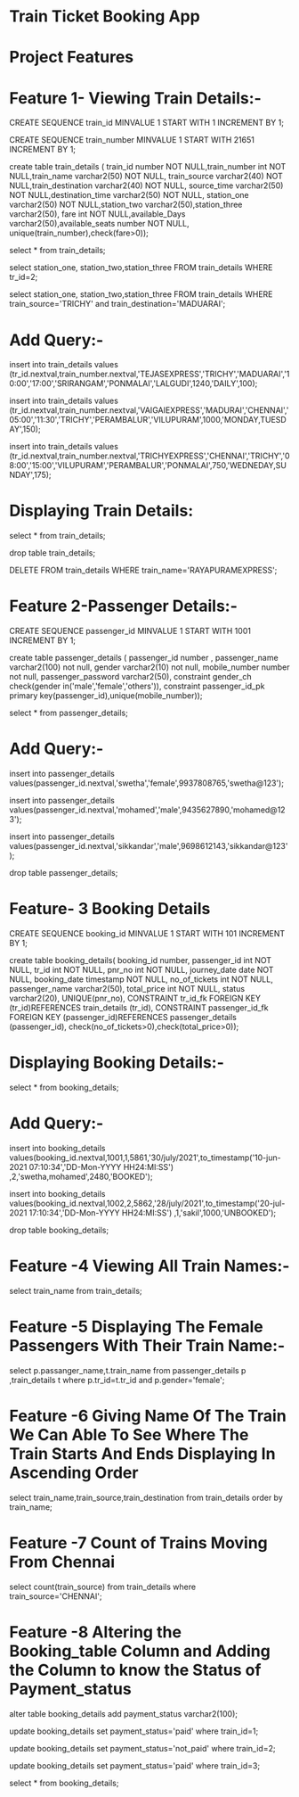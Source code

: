 # Train Ticket Booking App

# Project Features

# Feature 1- Viewing Train Details:-

CREATE SEQUENCE train_id
MINVALUE 1
START WITH 1
INCREMENT BY 1;

CREATE SEQUENCE train_number
MINVALUE 1
START WITH 21651
INCREMENT BY 1;


create table train_details (
train_id number NOT NULL,train_number int NOT NULL,train_name varchar2(50) NOT NULL,
train_source varchar2(40) NOT NULL,train_destination varchar2(40) NOT NULL,
source_time varchar2(50) NOT NULL,destination_time varchar2(50) NOT NULL,
station_one varchar2(50) NOT NULL,station_two varchar2(50),station_three varchar2(50),
fare int NOT NULL,available_Days varchar2(50),available_seats number NOT NULL,
unique(train_number),check(fare>0));

select * from train_details;					      

select station_one, station_two,station_three FROM train_details WHERE tr_id=2;

select station_one, station_two,station_three FROM train_details WHERE train_source='TRICHY' and train_destination='MADUARAI';

# Add Query:-

insert into train_details values (tr_id.nextval,train_number.nextval,'TEJASEXPRESS','TRICHY','MADUARAI','10:00','17:00','SRIRANGAM','PONMALAI','LALGUDI',1240,'DAILY',100);

insert into train_details values (tr_id.nextval,train_number.nextval,'VAIGAIEXPRESS','MADURAI','CHENNAI','05:00','11:30','TRICHY','PERAMBALUR','VILUPURAM',1000,'MONDAY,TUESDAY',150);

insert into train_details values (tr_id.nextval,train_number.nextval,'TRICHYEXPRESS','CHENNAI','TRICHY','08:00','15:00','VILUPURAM','PERAMBALUR','PONMALAI',750,'WEDNEDAY,SUNDAY',175);

# Displaying Train Details:
select * from train_details;

drop table train_details;

DELETE FROM train_details WHERE train_name='RAYAPURAMEXPRESS';

# Feature 2-Passenger Details:-

CREATE SEQUENCE passenger_id
MINVALUE 1
START WITH 1001
INCREMENT BY 1;

create table passenger_details
(
 passenger_id number ,
 passenger_name varchar2(100) not null,
 gender varchar2(10) not null,
 mobile_number number not null,
 passenger_password varchar2(50),
constraint  gender_ch check(gender in('male','female','others')),
constraint passenger_id_pk primary key(passenger_id),unique(mobile_number));

select * from  passenger_details;

# Add Query:-

insert into passenger_details
values(passenger_id.nextval,'swetha','female',9937808765,'swetha@123');

insert into passenger_details
values(passenger_id.nextval,'mohamed','male',9435627890,'mohamed@123');

insert into passenger_details
values(passenger_id.nextval,'sikkandar','male',9698612143,'sikkandar@123');

drop table passenger_details;

# Feature- 3 Booking Details

CREATE SEQUENCE booking_id
MINVALUE 1
START WITH 101
INCREMENT BY 1;

create table booking_details(
booking_id  number,
passenger_id int NOT NULL,
tr_id int NOT NULL,
pnr_no int NOT NULL,
journey_date date NOT NULL,
booking_date timestamp NOT NULL,
no_of_tickets int NOT NULL,
passenger_name varchar2(50),
total_price int NOT NULL,
status varchar2(20),
UNIQUE(pnr_no),
CONSTRAINT tr_id_fk FOREIGN KEY (tr_id)REFERENCES train_details (tr_id),
CONSTRAINT passenger_id_fk FOREIGN KEY (passenger_id)REFERENCES passenger_details (passenger_id),
check(no_of_tickets>0),check(total_price>0));

# Displaying Booking Details:-
select * from booking_details;

# Add Query:-

insert into booking_details values(booking_id.nextval,1001,1,5861,'30/july/2021',to_timestamp('10-jun-2021 07:10:34','DD-Mon-YYYY HH24:MI:SS')
,2,'swetha,mohamed',2480,'BOOKED');

insert into booking_details values(booking_id.nextval,1002,2,5862,'28/july/2021',to_timestamp('20-jul-2021 17:10:34','DD-Mon-YYYY HH24:MI:SS')
,1,'sakil',1000,'UNBOOKED');

drop table booking_details;

# Feature -4 Viewing All Train Names:-

select train_name from train_details;

# Feature -5 Displaying The Female Passengers With Their Train Name:-

select p.passanger_name,t.train_name from passenger_details p ,train_details t where p.tr_id=t.tr_id and p.gender='female';

# Feature -6 Giving Name Of The Train We Can Able To See Where The Train Starts And Ends Displaying In Ascending Order

select train_name,train_source,train_destination from train_details order by train_name;

# Feature -7 Count of Trains Moving From Chennai

select count(train_source) from train_details where train_source='CHENNAI';

# Feature -8 Altering the Booking_table Column and Adding the Column to know the Status of Payment_status

alter table booking_details add payment_status varchar2(100);

update  booking_details set payment_status='paid' where train_id=1;

update  booking_details set payment_status='not_paid' where train_id=2;

update booking_details set payment_status='paid' where train_id=3;

select * from booking_details;
